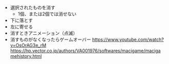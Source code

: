 - 選択されたものを消す
  - 1個、または2個では消せない
- 下に落とす
- 左に寄せる
- 消すときアニメーション（点滅）
- 消すものがなくなったらゲームオーバー
  https://www.youtube.com/watch?v=OsOrAG3e_rM
  https://hp.vector.co.jp/authors/VA001976/softwares/macigame/macigamehistory.html
